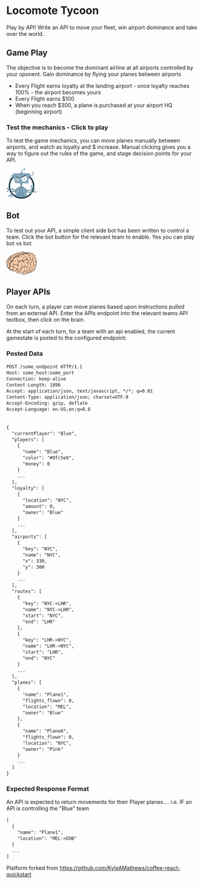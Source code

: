 Locomote Tycoon
===============

Play by API! Write an API to move your fleet, win airport dominance and take over the world.

## Game Play

The objective is to become the dominant airline at all airports controlled by your oponent. Gain dominance by flying your planes between airports

* Every Flight earns loyalty at the landing airport - once loyalty reaches 100% - the airport becomes yours
* Every Flight earns $100
* When you reach $300, a plane is purchased at your airport HQ (beginning airport)



### Test the mechanics - Click to play

To test the game mechanics, you can move planes manually between airports, and watch as loyalty and $ increase. Manual clicking gives you a way to figure out the rules of the game, and stage decision points for your API.



![LocoBot](/public/images/loco-bot.png)
## Bot
To test out your API, a simple client side bot has been written to control a team. Click the bot button for the relevant team to enable. Yes you can play bot vs bot


![LocoBot](/public/images/brain.png)
## Player APIs
On each turn, a player can move planes based upon instructions pulled from an external API. Enter the APIs endpoint into the relevant teams API textbox, then click on the brain.

At the start of each turn, for a team with an api enabled, the current gamestate is posted to the configured endpoint:

### Posted Data

```
POST /some_endpoint HTTP/1.1
Host: some_host:some_port
Connection: keep-alive
Content-Length: 1896
Accept: application/json, text/javascript, */*; q=0.01
Content-Type: application/json; charset=UTF-8
Accept-Encoding: gzip, deflate
Accept-Language: en-US,en;q=0.8


{
  "currentPlayer": "Blue",
  "players": [
    {
      "name": "Blue",
      "color": "#9fc5e8",
      "money": 0
    }
    ...
  ],
  "loyalty": [
    {
      "location": "NYC",
      "amount": 0,
      "owner": "Blue"
    }
    ...
  ],
  "airports": [
    {
      "key": "NYC",
      "name": "NYC",
      "x": 330,
      "y": 300
    }
    ...
  ],
  "routes": [
    {
      "key": "NYC->LHR",
      "name": "NYC->LHR",
      "start": "NYC",
      "end": "LHR"
    },
    {
      "key": "LHR->NYC",
      "name": "LHR->NYC",
      "start": "LHR",
      "end": "NYC"
    }
    ...
  ],
  "planes": [
    {
      "name": "Plane1",
      "flights_flown": 0,
      "location": "MEL",
      "owner": "Blue"
    },
    {
      "name": "Plane6",
      "flights_flown": 0,
      "location": "NYC",
      "owner": "Pink"
    }
    ...
  ]
}
```


### Expected Response Format

An API is expected to return movements for their Player planes.... i.e. IF an API
is controlling the "Blue" team

```
[
  {
    "name": "Plane1",
    "location": "MEL->DUB"
  }
  ...
]
```


Platform forked from https://github.com/KyleAMathews/coffee-react-quickstart
